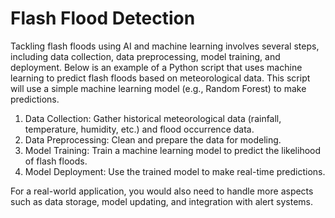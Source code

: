 # Flash Flood Detection
Tackling flash floods using AI and machine learning involves several steps, including data collection, data preprocessing, model training, and deployment. Below is an example of a Python script that uses machine learning to predict flash floods based on meteorological data. This script will use a simple machine learning model (e.g., Random Forest) to make predictions.

1. Data Collection: Gather historical meteorological data (rainfall, temperature, humidity, etc.) and flood occurrence data.
2. Data Preprocessing: Clean and prepare the data for modeling.
3. Model Training: Train a machine learning model to predict the likelihood of flash floods.
4. Model Deployment: Use the trained model to make real-time predictions.


For a real-world application, you would also need to handle more aspects such as data storage, model updating, and integration with alert systems.
